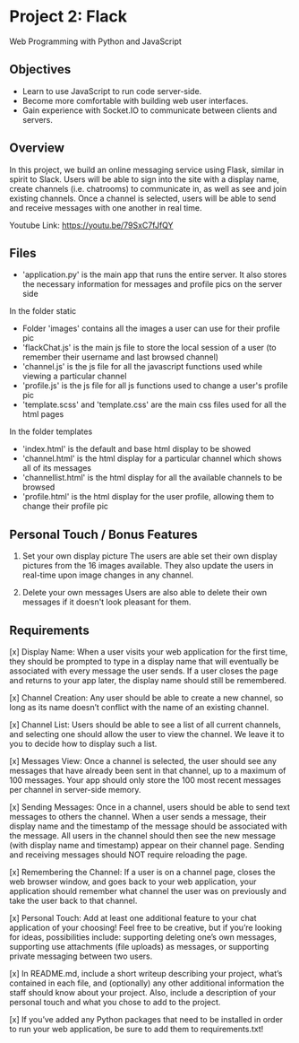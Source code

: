 # Project 2: Flack
Web Programming with Python and JavaScript

## Objectives
- Learn to use JavaScript to run code server-side.
- Become more comfortable with building web user interfaces.
- Gain experience with Socket.IO to communicate between clients and servers.

## Overview
In this project, we build an online messaging service using Flask, similar in spirit to Slack. Users will be able to sign into the site with a display name, create channels (i.e. chatrooms) to communicate in, as well as see and join existing channels. Once a channel is selected, users will be able to send and receive messages with one another in real time. 

Youtube Link: https://youtu.be/79SxC7fJfQY

## Files
- 'application.py' is the main app that runs the entire server. It also stores the necessary information for messages and profile pics on the server side

In the folder static
- Folder 'images' contains all the images a user can use for their profile pic
- 'flackChat.js' is the main js file to store the local session of a user (to remember their username and last browsed channel)
- 'channel.js' is the js file for all the javascript functions used while viewing a particular channel
- 'profile.js' is the js file for all js functions used to change a user's profile pic
- 'template.scss' and 'template.css' are the main css files used for all the html pages

In the folder templates
- 'index.html' is the default and base html display to be showed
- 'channel.html' is the html display for a particular channel which shows all of its messages
- 'channellist.html' is the html display for all the available channels to be browsed
- 'profile.html' is the html display for the user profile, allowing them to change their profile pic

## Personal Touch / Bonus Features
1. Set your own display picture
    The users are able set their own display pictures from the 16 images available. They also update the users in real-time upon image changes in any channel.

2. Delete your own messages
    Users are also able to delete their own messages if it doesn't look pleasant for them.

## Requirements
[x] Display Name: When a user visits your web application for the first time, they should be prompted to type in a display name that will eventually be associated with every message the user sends. If a user closes the page and returns to your app later, the display name should still be remembered.

[x] Channel Creation: Any user should be able to create a new channel, so long as its name doesn’t conflict with the name of an existing channel.

[x] Channel List: Users should be able to see a list of all current channels, and selecting one should allow the user to view the channel. We leave it to you to decide how to display such a list.

[x] Messages View: Once a channel is selected, the user should see any messages that have already been sent in that channel, up to a maximum of 100 messages. Your app should only store the 100 most recent messages per channel in server-side memory.

[x] Sending Messages: Once in a channel, users should be able to send text messages to others the channel. When a user sends a message, their display name and the timestamp of the message should be associated with the message. All users in the channel should then see the new message (with display name and timestamp) appear on their channel page. Sending and receiving messages should NOT require reloading the page.

[x] Remembering the Channel: If a user is on a channel page, closes the web browser window, and goes back to your web application, your application should remember what channel the user was on previously and take the user back to that channel.

[x] Personal Touch: Add at least one additional feature to your chat application of your choosing! Feel free to be creative, but if you’re looking for ideas, possibilities include: supporting deleting one’s own messages, supporting use attachments (file uploads) as messages, or supporting private messaging between two users.

[x] In README.md, include a short writeup describing your project, what’s contained in each file, and (optionally) any other additional information the staff should know about your project. Also, include a description of your personal touch and what you chose to add to the project.

[x] If you’ve added any Python packages that need to be installed in order to run your web application, be sure to add them to requirements.txt!
